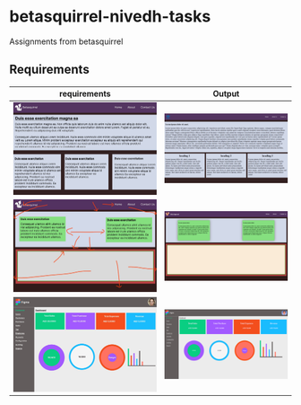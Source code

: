 # betasquirrel-nivedh-tasks

Assignments from betasquirrel

## Requirements

| requirements                             | Output                             |
| ---------------------------------------- | ---------------------------------- |
| ![Task-1](output/task-1requirements.jpg) | ![task-1](output/Task-1output.png) |
| ![Task-2](output/Task-2requirement.jpg)  | ![task-2](output/Task-2output.png) |
| ![Task-4](output/task-4requirement.jpg)  | ![Task-4](output/Task-4output.png) |
